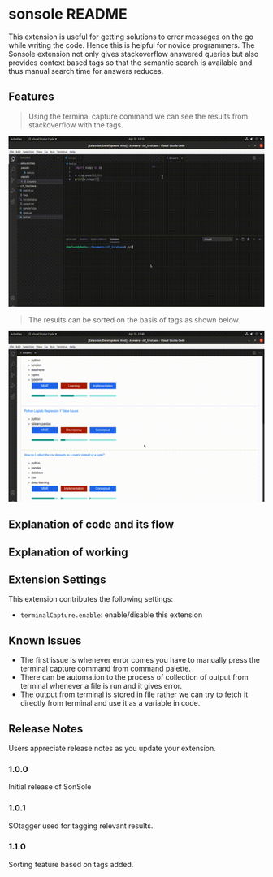 # sonsole README

This extension is useful for getting solutions to error messages on the go while writing the code. Hence this is helpful for novice programmers. The Sonsole extension not only gives stackoverflow answered queries but also provides context based tags so that the semantic search is available and thus manual search time for answers reduces. 

## Features

> Using the terminal capture command we can see the results from stackoverflow with the tags.

![Answers displaying in webview using terminal capture command.](/images/out.gif)

> The results can be sorted on the basis of tags as shown below.

![Sorting the answers using the tags feature.](/images/out1.gif)

## Explanation of code and its flow 


## Explanation of working


## Extension Settings

This extension contributes the following settings:

* `terminalCapture.enable`: enable/disable this extension

## Known Issues

* The first issue is whenever error comes you have to manually press the terminal capture command from command palette.
* There can be automation to the process of collection of output from terminal whenever a file is run and it gives error.
* The output from terminal is stored in file rather we can try to fetch it directly from terminal and use it as a variable in code.

## Release Notes

Users appreciate release notes as you update your extension.

### 1.0.0

Initial release of SonSole

### 1.0.1

SOtagger used for tagging relevant results.

### 1.1.0

Sorting feature based on tags added.


